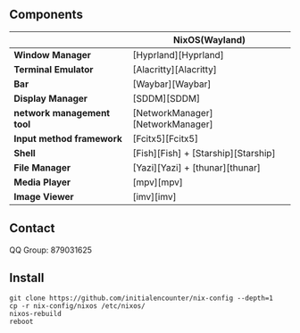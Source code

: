 ## Components

|                             | NixOS(Wayland)                                                                                                      |
| --------------------------- | ------------------------------------------------------------------------------------------------------------------- |
| **Window Manager**          | [Hyprland][Hyprland]                                                                                                |
| **Terminal Emulator**       | [Alacritty][Alacritty]                                                                                              |
| **Bar**                     | [Waybar][Waybar]                                                                                                    |
| **Display Manager**         | [SDDM][SDDM]                                                                                                        |
| **network management tool** | [NetworkManager][NetworkManager]                                                                                    |
| **Input method framework**  | [Fcitx5][Fcitx5]                                                                                                    |
| **Shell**                   | [Fish][Fish] + [Starship][Starship]                                                                                 |
| **File Manager**            | [Yazi][Yazi] + [thunar][thunar]                                                                                     |
| **Media Player**            | [mpv][mpv]                                                                                                          |
| **Image Viewer**            | [imv][imv]                                                                                                          |

## Contact

QQ Group: 879031625

## Install

```shell
git clone https://github.com/initialencounter/nix-config --depth=1
cp -r nix-config/nixos /etc/nixos/
nixos-rebuild
reboot
```
